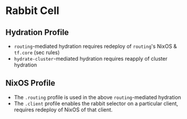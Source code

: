 # Rabbit Cell

## Hydration Profile

- `routing`-mediated hydration requires redeploy of `routing`'s NixOS & `tf.core` (sec rules)
- `hydrate-cluster`-mediated hydration requires reapply of cluster hydration

## NixOS Profile

- The `.routing` profile is used in the above `routing`-mediated hydration
- The `.client` profile enables the rabbit selector on a particular client,
  requires redeploy of NixOS of that client.

